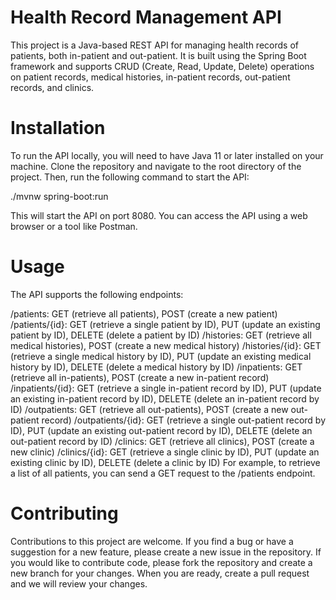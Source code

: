 # Health Record Management API
This project is a Java-based REST API for managing health records of patients, both in-patient and out-patient. It is built using the Spring Boot framework and supports CRUD (Create, Read, Update, Delete) operations on patient records, medical histories, in-patient records, out-patient records, and clinics.

# Installation
To run the API locally, you will need to have Java 11 or later installed on your machine. Clone the repository and navigate to the root directory of the project. Then, run the following command to start the API:

./mvnw spring-boot:run

This will start the API on port 8080. You can access the API using a web browser or a tool like Postman.

# Usage
The API supports the following endpoints:

/patients: GET (retrieve all patients), POST (create a new patient)
/patients/{id}: GET (retrieve a single patient by ID), PUT (update an existing patient by ID), DELETE (delete a patient by ID)
/histories: GET (retrieve all medical histories), POST (create a new medical history)
/histories/{id}: GET (retrieve a single medical history by ID), PUT (update an existing medical history by ID), DELETE (delete a medical history by ID)
/inpatients: GET (retrieve all in-patients), POST (create a new in-patient record)
/inpatients/{id}: GET (retrieve a single in-patient record by ID), PUT (update an existing in-patient record by ID), DELETE (delete an in-patient record by ID)
/outpatients: GET (retrieve all out-patients), POST (create a new out-patient record)
/outpatients/{id}: GET (retrieve a single out-patient record by ID), PUT (update an existing out-patient record by ID), DELETE (delete an out-patient record by ID)
/clinics: GET (retrieve all clinics), POST (create a new clinic)
/clinics/{id}: GET (retrieve a single clinic by ID), PUT (update an existing clinic by ID), DELETE (delete a clinic by ID)
For example, to retrieve a list of all patients, you can send a GET request to the /patients endpoint.

# Contributing
Contributions to this project are welcome. If you find a bug or have a suggestion for a new feature, please create a new issue in the repository. If you would like to contribute code, please fork the repository and create a new branch for your changes. When you are ready, create a pull request and we will review your changes.
